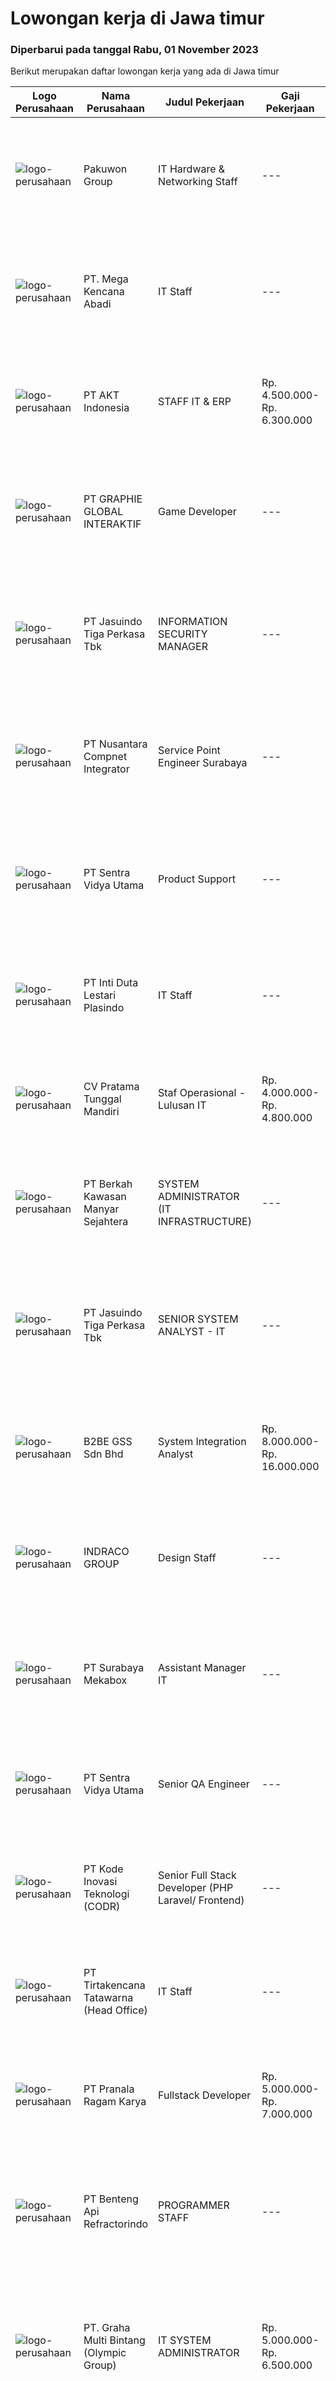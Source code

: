 
  # Lowongan kerja di Jawa timur

  ### Diperbarui pada tanggal Rabu, 01 November 2023

  Berikut merupakan daftar lowongan kerja yang ada di Jawa timur

  |Logo Perusahaan | Nama Perusahaan | Judul Pekerjaan | Gaji Pekerjaan | Lokasi | Deskripsi | Tanggal diunggah | Pranala |
  | -------------- | --------------- | --------------- | --------- | --------- | -------------- | ------- | ----------- |
  |![logo-perusahaan](https://image-service-cdn.seek.com.au/f3ac84af81e30fb84b8c068b7697fdce77efe782/ee4dce1061f3f616224767ad58cb2fc751b8d2dc)|Pakuwon Group|IT Hardware & Networking Staff|---|Surabaya|Menyediakan pelayanan teknis dalam hal penginstalan &amp; pengkonfigurasian perangkat komputer antara lain: hardware &amp; software, sistem, jaringan,...|Senin, 30 Oktober 2023|https://www.jobstreet.co.id/id/job/it-hardware-networking-staff-4513290?token=0~bdd75acb-3c03-4806-b147-a4156c3f2138&sectionRank=1&jobId=jobstreet-id-job-4513290|
|![logo-perusahaan](https://image-service-cdn.seek.com.au/74f1edebe8b49f148971602cc857bc0162f8e576/ee4dce1061f3f616224767ad58cb2fc751b8d2dc)|PT. Mega Kencana Abadi|IT Staff|---|Surabaya|WE ARE HIRING IT STAFF: DATA AND CONTENT ADMINISTRATOR!We are a growth trading oil and asphalt Company. We are looking for a potential and committed...|Selasa, 31 Oktober 2023|https://www.jobstreet.co.id/id/job/it-staff-4514645?token=0~bdd75acb-3c03-4806-b147-a4156c3f2138&sectionRank=2&jobId=jobstreet-id-job-4514645|
|![logo-perusahaan](https://image-service-cdn.seek.com.au/c70f1b0a5d3ce3adfbd809cc0e8f1be39007b4d8/ee4dce1061f3f616224767ad58cb2fc751b8d2dc)|PT AKT Indonesia|STAFF IT & ERP|Rp. 4.500.000-Rp. 6.300.000|Jawa Timur|Staff ITPeran Utama Jabatan (Primary Job Role) :Melakukan kegiatan pemeliharaan layanan IT, menjaga keandalan dan kecepatan layanan...|Selasa, 31 Oktober 2023|https://www.jobstreet.co.id/id/job/staff-it-erp-4514965?token=0~bdd75acb-3c03-4806-b147-a4156c3f2138&sectionRank=3&jobId=jobstreet-id-job-4514965|
|![logo-perusahaan](https://image-service-cdn.seek.com.au/f9a751ea24d68e4658d0eb7882e2db58a9b95cb0/ee4dce1061f3f616224767ad58cb2fc751b8d2dc)|PT GRAPHIE GLOBAL INTERAKTIF|Game Developer|---|Jakarta Raya|Deskripsi Pekerjaan : Usia maksimal 40 tahun Pendidikan terakhir minimal D3 Menyenangi dunia aplikasi komputer dan pembuatan game Mempunyai kemampuan...|Senin, 30 Oktober 2023|https://www.jobstreet.co.id/id/job/game-developer-4513833?token=0~bdd75acb-3c03-4806-b147-a4156c3f2138&sectionRank=4&jobId=jobstreet-id-job-4513833|
|![logo-perusahaan](https://image-service-cdn.seek.com.au/f9cd043f1011fee386470591649d3e30b502df59/ee4dce1061f3f616224767ad58cb2fc751b8d2dc)|PT Jasuindo Tiga Perkasa Tbk|INFORMATION SECURITY MANAGER|---|Sidoarjo|KUALIFIKASI : Pendidikan minimal S1 Ilmu Komputer / Informatika / Manajemen Informatika / Teknologi Informasi / Teknik Elektro Pengalaman minimal 5...|Selasa, 31 Oktober 2023|https://www.jobstreet.co.id/id/job/information-security-manager-4514795?token=0~bdd75acb-3c03-4806-b147-a4156c3f2138&sectionRank=5&jobId=jobstreet-id-job-4514795|
|![logo-perusahaan](https://image-service-cdn.seek.com.au/faf1379cb2f8ff5c87162dc20c60c0d2f63dba1c/ee4dce1061f3f616224767ad58cb2fc751b8d2dc)|PT Nusantara Compnet Integrator|Service Point Engineer Surabaya|---|Surabaya|Kualifikasi: Pendidikan minimal S1 Teknik Komputer, Ilmu Komputer, Teknik Informatika atau Ilmu Komputer lainnya Memiliki pengalaman bekerja minimal 2...|Senin, 30 Oktober 2023|https://www.jobstreet.co.id/id/job/service-point-engineer-surabaya-4513531?token=0~bdd75acb-3c03-4806-b147-a4156c3f2138&sectionRank=6&jobId=jobstreet-id-job-4513531|
|![logo-perusahaan](https://image-service-cdn.seek.com.au/89a4b4d8e6af0c01c230c2b1f638fbea996731cb/ee4dce1061f3f616224767ad58cb2fc751b8d2dc)|PT Sentra Vidya Utama|Product Support|---|Surabaya|Challenge Understanding domain knowledge stakeholders (University and SEVIMA products) Understand &amp; analyze complex data Providing appropriate...|Selasa, 31 Oktober 2023|https://www.jobstreet.co.id/id/job/product-support-4514796?token=0~bdd75acb-3c03-4806-b147-a4156c3f2138&sectionRank=7&jobId=jobstreet-id-job-4514796|
|![logo-perusahaan](https://image-service-cdn.seek.com.au/a1cbf87a1d7442aa3a2e40f55373fc6f8edb8216/ee4dce1061f3f616224767ad58cb2fc751b8d2dc)|PT Inti Duta Lestari Plasindo|IT Staff|---|Surabaya|Mengembangkan dan troubleshooting coding software dan aplikasi sesuai dengan kebutuhan. Melakukan instalasi, pemeliharaan dan perbaikan software,...|Kamis, 26 Oktober 2023|https://www.jobstreet.co.id/id/job/it-staff-4511056?token=0~bdd75acb-3c03-4806-b147-a4156c3f2138&sectionRank=8&jobId=jobstreet-id-job-4511056|
|![logo-perusahaan](https://image-service-cdn.seek.com.au/bef0732e1d56fc34897c0de83d3f3726d5deec35/ee4dce1061f3f616224767ad58cb2fc751b8d2dc)|CV Pratama Tunggal Mandiri|Staf Operasional - Lulusan IT|Rp. 4.000.000-Rp. 4.800.000|Jawa Timur|Dibutuhkan Staf Operasional dengan background Jurusan Informatika (IT - S1)Syarat: Usia maksimal 38 tahun Lulusan S1 (Sarjana) Teknik Informatika...|Senin, 30 Oktober 2023|https://www.jobstreet.co.id/id/job/staf-operasional-lulusan-it-4513831?token=0~bdd75acb-3c03-4806-b147-a4156c3f2138&sectionRank=9&jobId=jobstreet-id-job-4513831|
|![logo-perusahaan](https://image-service-cdn.seek.com.au/cce528d963899b7df2e2765e08e786ff15bf8db3/ee4dce1061f3f616224767ad58cb2fc751b8d2dc)|PT Berkah Kawasan Manyar Sejahtera|SYSTEM ADMINISTRATOR (IT INFRASTRUCTURE)|---|Gresik|JOB DESCRIPTION : Design, configure, test, implement and administer computer hardware, software and operating system software, business application...|Kamis, 26 Oktober 2023|https://www.jobstreet.co.id/id/job/system-administrator-it-infrastructure-4510378?token=0~bdd75acb-3c03-4806-b147-a4156c3f2138&sectionRank=10&jobId=jobstreet-id-job-4510378|
|![logo-perusahaan](https://image-service-cdn.seek.com.au/f9cd043f1011fee386470591649d3e30b502df59/ee4dce1061f3f616224767ad58cb2fc751b8d2dc)|PT Jasuindo Tiga Perkasa Tbk|SENIOR SYSTEM ANALYST - IT|---|Sidoarjo|Requirements : Pendidikan minimal D3/S1 Teknik Informatika Pengalaman minimal 2 tahun dibidangnya Mampu untuk membuat perancangan ,pengembangan dan...|Jumat, 27 Oktober 2023|https://www.jobstreet.co.id/id/job/senior-system-analyst-it-4512058?token=0~bdd75acb-3c03-4806-b147-a4156c3f2138&sectionRank=11&jobId=jobstreet-id-job-4512058|
|![logo-perusahaan](https://image-service-cdn.seek.com.au/18ec80eab9af2a507e89498384e44ab6b5fd5fd3/ee4dce1061f3f616224767ad58cb2fc751b8d2dc)|B2BE GSS Sdn Bhd|System Integration Analyst|Rp. 8.000.000-Rp. 16.000.000|Surabaya|We are looking for an individual who has the enthusiasm and passion to implement and integrate business systems according to the client’s needs.As a...|Senin, 30 Oktober 2023|https://www.jobstreet.co.id/id/job/system-integration-analyst-5575677/origin/my?token=0~bdd75acb-3c03-4806-b147-a4156c3f2138&sectionRank=12&jobId=jobstreet-my-job-5575677|
|![logo-perusahaan](https://image-service-cdn.seek.com.au/26c825bcf679edbb5d9203fc1e8eefbfced102b0/ee4dce1061f3f616224767ad58cb2fc751b8d2dc)|INDRACO GROUP|Design Staff|---|Gresik|Deskripsi Pekerjaan : Membuat desain Artwork Packaging Carton Box. Membuat Motion graphic. Menyiapkan segala material untuk diimpretasikan ke dalam...|Selasa, 31 Oktober 2023|https://www.jobstreet.co.id/id/job/design-staff-4513953?token=0~bdd75acb-3c03-4806-b147-a4156c3f2138&sectionRank=13&jobId=jobstreet-id-job-4513953|
|![logo-perusahaan](https://image-service-cdn.seek.com.au/fe35e3cd2d5740645fb2e7926fb8a12bff2cab3d/ee4dce1061f3f616224767ad58cb2fc751b8d2dc)|PT Surabaya Mekabox|Assistant Manager IT|---|Gresik|Requirement: Pendidikan minimal D3/S1 Berpengalaman di bidangnya minimal 3 tahun Menguasai dan mahir java,javascript &amp; SQL  Memahami konsep SDLC...|Kamis, 26 Oktober 2023|https://www.jobstreet.co.id/id/job/assistant-manager-it-4510227?token=0~bdd75acb-3c03-4806-b147-a4156c3f2138&sectionRank=14&jobId=jobstreet-id-job-4510227|
|![logo-perusahaan](https://image-service-cdn.seek.com.au/89a4b4d8e6af0c01c230c2b1f638fbea996731cb/ee4dce1061f3f616224767ad58cb2fc751b8d2dc)|PT Sentra Vidya Utama|Senior QA Engineer|---|Surabaya|Jobdesc:- Create detailed, comprehensive, and well-structured test plans and test cases- Estimate, prioritize, plan and coordinate testing activities-...|Senin, 30 Oktober 2023|https://www.jobstreet.co.id/id/job/senior-qa-engineer-4513196?token=0~bdd75acb-3c03-4806-b147-a4156c3f2138&sectionRank=15&jobId=jobstreet-id-job-4513196|
|![logo-perusahaan](https://image-service-cdn.seek.com.au/6d97a4ffe0f325e8e84b260a2064eead4009eff7/ee4dce1061f3f616224767ad58cb2fc751b8d2dc)|PT Kode Inovasi Teknologi (CODR)|Senior Full Stack Developer (PHP Laravel/ Frontend)|---|Jakarta Raya|Responsibilities:We are seeking an experienced Senior Full Stack Developer proficient in PHP Laravel and Frontend technologies.I. Job Requirements...|Senin, 30 Oktober 2023|https://www.jobstreet.co.id/id/job/senior-full-stack-developer-php-laravel-frontend-4513110?token=0~bdd75acb-3c03-4806-b147-a4156c3f2138&sectionRank=16&jobId=jobstreet-id-job-4513110|
|![logo-perusahaan](https://image-service-cdn.seek.com.au/454b279b09c2c94aad59ede07b497b02ce710fc2/ee4dce1061f3f616224767ad58cb2fc751b8d2dc)|PT Tirtakencana Tatawarna (Head Office)|IT Staff|---|Surabaya|Kualifikasi : Usia maksimal 28 tahun Pendidikan minimal S1 Teknik Informatika, IPK minimal 3.0 Terbuka untuk Fresh Graduate atau yang memiliki...|Senin, 23 Oktober 2023|https://www.jobstreet.co.id/id/job/it-staff-4506891?token=0~bdd75acb-3c03-4806-b147-a4156c3f2138&sectionRank=17&jobId=jobstreet-id-job-4506891|
|![logo-perusahaan](https://image-service-cdn.seek.com.au/8b751692970fe3027183d7723522b9a255a2863c/ee4dce1061f3f616224767ad58cb2fc751b8d2dc)|PT Pranala Ragam Karya|Fullstack Developer|Rp. 5.000.000-Rp. 7.000.000|Jawa Barat|Requirements:* Minimum 2 years in using PHP / Node.JS* Good in English* Creative Person, problem solving, good attitude, eager to learn* Able to...|Rabu, 25 Oktober 2023|https://www.jobstreet.co.id/id/job/fullstack-developer-4508823?token=0~bdd75acb-3c03-4806-b147-a4156c3f2138&sectionRank=18&jobId=jobstreet-id-job-4508823|
|![logo-perusahaan](https://image-service-cdn.seek.com.au/872875d1327474bcfb018705344b5160c1406f86/ee4dce1061f3f616224767ad58cb2fc751b8d2dc)|PT Benteng Api Refractorindo|PROGRAMMER STAFF|---|Surabaya|Kualifikasi : Usia max 35 tahun Berpengalaman 2 tahun dibidang programmer Pendidikan minimal D3/S1 Teknik Informatika dan Ilmu Komputer Berpengalaman...|Rabu, 25 Oktober 2023|https://www.jobstreet.co.id/id/job/programmer-staff-4508831?token=0~bdd75acb-3c03-4806-b147-a4156c3f2138&sectionRank=19&jobId=jobstreet-id-job-4508831|
|![logo-perusahaan](https://image-service-cdn.seek.com.au/3ac46741f1617158eaa473b77b3b698a0c118f26/ee4dce1061f3f616224767ad58cb2fc751b8d2dc)|PT. Graha Multi Bintang (Olympic Group)|IT SYSTEM ADMINISTRATOR|Rp. 5.000.000-Rp. 6.500.000|Surabaya|Memelihara dan mendesain cluster server untuk kebutuhan perusahaan Memelihara database dilingkungan perusahaan Menginstall dan memaintain server yang...|Rabu, 25 Oktober 2023|https://www.jobstreet.co.id/id/job/it-system-administrator-4509280?token=0~bdd75acb-3c03-4806-b147-a4156c3f2138&sectionRank=20&jobId=jobstreet-id-job-4509280|
|![logo-perusahaan](https://image-service-cdn.seek.com.au/3ac46741f1617158eaa473b77b3b698a0c118f26/ee4dce1061f3f616224767ad58cb2fc751b8d2dc)|PT. Graha Multi Bintang (Olympic Group)|IT STAFF|Rp. 4.000.000-Rp. 5.500.000|Surabaya|PERSYARATAN: Pendidikan minimal diploma/sarjana Memiliki pengalaman kerja minimal 1 tahun di software house Diutamakan menguasai C# (CSharp) dan .NET...|Selasa, 24 Oktober 2023|https://www.jobstreet.co.id/id/job/it-staff-4508192?token=0~bdd75acb-3c03-4806-b147-a4156c3f2138&sectionRank=21&jobId=jobstreet-id-job-4508192|
|![logo-perusahaan](https://image-service-cdn.seek.com.au/98db6d222e30b3390f5b0f1a69701ee0a17b6b20/ee4dce1061f3f616224767ad58cb2fc751b8d2dc)|Indoprima Group|Data Analyst Staff (CFIAT - Surabaya)|---|Gresik|Tugas &amp; Tanggung Jawab : Melakukan ETL dari berbagai macam platform/jenis data dan database, melakukan kompilasi dan cleaning data, membuat...|Senin, 23 Oktober 2023|https://www.jobstreet.co.id/id/job/data-analyst-staff-cfiat-surabaya-4507240?token=0~bdd75acb-3c03-4806-b147-a4156c3f2138&sectionRank=22&jobId=jobstreet-id-job-4507240|
|![logo-perusahaan](https://image-service-cdn.seek.com.au/18936845c003cda0bf98ab71f16b7072fb9db9ee/ee4dce1061f3f616224767ad58cb2fc751b8d2dc)|Belia Cosmetic|IT SUPPORT dan PROGRAMMER|Rp. 4.500.000-Rp. 6.000.000|Surabaya|Memastikan komputer yang digunakan dapat berfungsi normal/berjalan seperti seharusnya. Harus memastikan bahwa semua komputer yang digunakan oleh...|Rabu, 25 Oktober 2023|https://www.jobstreet.co.id/id/job/it-support-dan-programmer-4509272?token=0~bdd75acb-3c03-4806-b147-a4156c3f2138&sectionRank=23&jobId=jobstreet-id-job-4509272|
|![logo-perusahaan](https://image-service-cdn.seek.com.au/00a9fbeb5ae99de6ca5168f38c8b48f5a2b179a1/ee4dce1061f3f616224767ad58cb2fc751b8d2dc)|Koffiesoft Group|Project Manager|Rp. 6.000.000-Rp. 8.400.000|Surabaya|* Berpengalaman minimal 5 tahun* Berpengalaman menjadi senior developer atau supervisor atau project manager sebelumnya* Menguasai minimal satu bahasa...|Kamis, 26 Oktober 2023|https://www.jobstreet.co.id/id/job/project-manager-4511066?token=0~bdd75acb-3c03-4806-b147-a4156c3f2138&sectionRank=24&jobId=jobstreet-id-job-4511066|
|![logo-perusahaan](https://image-service-cdn.seek.com.au/c318dd0b699c6160d2411e7473745c289633be44/ee4dce1061f3f616224767ad58cb2fc751b8d2dc)|PT Graha Karya Informasi|Network Engineer|---|Jakarta Raya|Deskripsi Pekerjaan SMK TKJ / S1 Informatics Engineering At least 2 Year(s) of working experience in the related field is required for this position....|Senin, 23 Oktober 2023|https://www.jobstreet.co.id/id/job/network-engineer-4506991?token=0~bdd75acb-3c03-4806-b147-a4156c3f2138&sectionRank=25&jobId=jobstreet-id-job-4506991|
|![logo-perusahaan](https://image-service-cdn.seek.com.au/bb0f2c313297f2db3d497466b95d7da85644edc0/ee4dce1061f3f616224767ad58cb2fc751b8d2dc)|PT Karya Solusi Prima Sejahtera|Engineer On Site (Mojokerto)|Rp. 2.000.000-Rp. 2.500.000|Mojokerto|KUALIFIKASI : Lulusan SMK Teknik Komputer dan Jaringan, dengan pengalaman 3 tahun. Lulusan D3/S1 Teknik Komputer/Teknik Informatika, dengan pengalaman...|Selasa, 24 Oktober 2023|https://www.jobstreet.co.id/id/job/engineer-on-site-mojokerto-4507672?token=0~bdd75acb-3c03-4806-b147-a4156c3f2138&sectionRank=26&jobId=jobstreet-id-job-4507672|
|![logo-perusahaan](https://image-service-cdn.seek.com.au/8d517dd37607d5cca36ce68ed5318a1e0aea3266/ee4dce1061f3f616224767ad58cb2fc751b8d2dc)|Clarice Beauty Clinic Pusat|It support|Rp. 2.000.000-Rp. 3.000.000|Jawa Timur|Kualifikasi : Usia maksimal 30 tahun Experience minimal 1 tahun (point plus) Memahami troubleshot hardware, laptop, printer dan install operating...|Jumat, 27 Oktober 2023|https://www.jobstreet.co.id/id/job/it-support-4511897?token=0~bdd75acb-3c03-4806-b147-a4156c3f2138&sectionRank=27&jobId=jobstreet-id-job-4511897|
|![logo-perusahaan](https://image-service-cdn.seek.com.au/f5582a69fb737dc28a1138c0a42ab43ebe33769a/ee4dce1061f3f616224767ad58cb2fc751b8d2dc)|PT. TEMAS TBK|IT Developer|---|Jakarta Raya|Urgently needed IT Developers for placement in Jakarta (Sunter, North Jakarta) and Surabaya (Tanjung Perak)Job Description : Explore and propose new...|Jumat, 20 Oktober 2023|https://www.jobstreet.co.id/id/job/it-developer-4505500?token=0~bdd75acb-3c03-4806-b147-a4156c3f2138&sectionRank=28&jobId=jobstreet-id-job-4505500|
|![logo-perusahaan](https://i.ibb.co/sqvTCh9/112815900-stock-vector-no-image-available-icon-flat-vector.webp)|YAYASAN INTAN EDUKA - IPH SCHOOLS|IT SYSTEM & DATA SUPPORT|---|Surabaya|Qualification: Computer and Technology Literate is a must Have minimum 1 years experience in the same field Great leadership skills, Pleasing...|Selasa, 24 Oktober 2023|https://www.jobstreet.co.id/id/job/it-system-data-support-4508298?token=0~bdd75acb-3c03-4806-b147-a4156c3f2138&sectionRank=29&jobId=jobstreet-id-job-4508298|
|![logo-perusahaan](https://image-service-cdn.seek.com.au/2ec4e60c4a5b02841baf568d33c294487bcdd250/ee4dce1061f3f616224767ad58cb2fc751b8d2dc)|PT Panca Pilar Tangguh|Mobile Developer|---|Surabaya|Kualifikasi:·        Min S1 Sistem Informatika·        IPK Min 3.0·        Memiliki pengetahuan tentang software·        Memiliki pengetahuan Android...|Selasa, 24 Oktober 2023|https://www.jobstreet.co.id/id/job/mobile-developer-4504962?token=0~bdd75acb-3c03-4806-b147-a4156c3f2138&sectionRank=30&jobId=jobstreet-id-job-4504962|


  [Kembali ke daftar lowongan kerja 🔙](../README.md#daftar-lowongan-kerja)
  